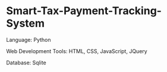 # Smart-Tax-Payment-Tracking-System

Language: Python

Web Development Tools: HTML, CSS, JavaScript, JQuery

Database: Sqlite
